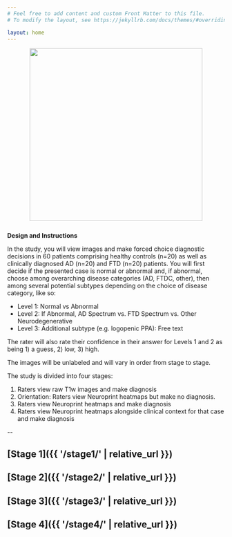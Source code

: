 ```yaml
---
# Feel free to add content and custom Front Matter to this file.
# To modify the layout, see https://jekyllrb.com/docs/themes/#overriding-theme-defaults

layout: home
---
```


<!-- <img src="/stages/stage2/subject1.png" width="250" align="right" margin-left="100px"  /> -->

<div align="center" style="margin-bottom:25px">
<img width="400" src="{{ '/stages/stage2/subject3.png' | relative_url }}"/>
</div>

**Design and Instructions**

In the study, you will view images and make forced choice diagnostic decisions in 60 patients comprising healthy controls (n=20) as well as clinically diagnosed AD (n=20) and FTD (n=20) patients. You will first decide if the presented case is normal or abnormal and, if abnormal, choose among overarching disease categories (AD, FTDC, other), then among several potential subtypes depending on the choice of disease category, like so:

- Level 1: Normal vs Abnormal
- Level 2: If Abnormal, AD Spectrum vs. FTD Spectrum vs. Other Neurodegenerative
- Level 3: Additional subtype (e.g. logopenic PPA): Free text

The rater will also rate their confidence in their answer for Levels 1 and 2 as being 1) a guess, 2) low, 3) high.

The images will be unlabeled and will vary in order from stage to stage.

The study is divided into four stages:

1. Raters view raw T1w images and make diagnosis
2. Orientation: Raters view Neuroprint heatmaps but make no diagnosis.
3. Raters view Neuroprint heatmaps and make diagnosis
4. Raters view Neuroprint heatmaps alongside clinical context for that case and make diagnosis

--


## [Stage 1]({{ '/stage1/' | relative_url }})
## [Stage 2]({{ '/stage2/' | relative_url }})
## [Stage 3]({{ '/stage3/' | relative_url }})
## [Stage 4]({{ '/stage4/' | relative_url }})
